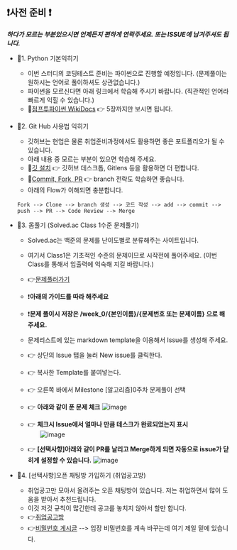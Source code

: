 ## ❗사전 준비 ❗
***하다가 모르는 부분있으시면 언제든지 편하게 연락주세요. 또는 ISSUE에 남겨주셔도 됩니다.***
- 📌1. Python 기본익히기
  - 이번 스터디의 코딩테스트 준비는 파이썬으로 진행할 예정입니다. (문제풀이는 원하시는 언어로 풀이하셔도 상관없습니다.)
  - 파이썬을 모르신다면 아래 링크에서 학습해 주시기 바랍니다. (직관적인 언어라 빠르게 익힐 수 있습니다.)
  - 🚩[점프투파이썬 WikiDocs](https://wikidocs.net/book/1) 👉 5장까지만 보시면 됩니다.
  
- 📌2. Git Hub 사용법 익히기
  - 깃허브는 현업은 물론 취업준비과정에서도 활용하면 좋은 포트폴리오가 될 수 있습니다. 
  - 아래 내용 중 모르는 부분이 있으면 학습해 주세요.
  - 🚩[깃 설치](https://taewow.tistory.com/13) 👉 깃허브 데스크톱, Gitlens 등을 활용하면 더 편합니다.
  - 🚩[Commit, Fork, PR](https://wayhome25.github.io/git/2017/07/08/git-first-pull-request-story) 👉 branch 전략도 학습하면 좋습니다. 
  - 아래의 Flow가 이해되면 충분합니다.
  ```.shell
  Fork --> Clone --> branch 생성 --> 코드 작성 --> add --> commit --> push --> PR --> Code Review --> Merge  
  ```
  
- 📌3. 몸풀기 (Solved.ac Class 1수준 문제풀기)
  - Solved.ac는 백준의 문제를 난이도별로 분류해주는 사이트입니다. 
  - 여기서 Class1은 기초적인 수준의 문제이므로 시작전에 풀어주세요. (이번 Class를 통해서 입출력에 익숙해 지길 바랍니다.)
  - 👉[문제풀러가기](https://github.com/Dev-StudyGroup/Algorithm/blob/main/Week_0/README.md)
  - ❗**아래의 가이드를 따라 해주세요**
  - ❗**문제 풀이시 저장은 /week_0/{본인이름}/{문제번호 또는 문제이름} 으로 해주세요.**
  - 문제리스트에 있는 markdown template을 이용해서 Issue를 생성해 주세요.
  - 👉 상단의 Issue 탭을 눌러 New issue를 클릭한다.
  - 👉 복사한 Template를 붙여넣는다.
  - 👉 오른쪽 바에서 Milestone [알고리즘]0주차 문제풀이 선택
  - 👉 **아래와 같이 푼 문제 체크**
    ![image](https://user-images.githubusercontent.com/44962038/188320551-6fd1f251-f60a-4f02-9e89-0697d6e75105.png)
    
  - 👉 **체크시 Issue에서 얼마나 만큼 테스크가 완료되었는지 표시**  
 &nbsp;&nbsp;&nbsp;&nbsp;&nbsp;&nbsp; ![image](https://user-images.githubusercontent.com/44962038/188320589-547f9bf0-0d72-4b25-bb2c-c39b81d45765.png)
    
  - 👉 **[선택사항]아래와 같이 PR를 날리고 Merge하게 되면 자동으로 issue가 닫히게 설정할 수 있습니다.**
    ![image](https://user-images.githubusercontent.com/44962038/188321190-c0b4beec-bad7-4632-95a0-3d63362ceb05.png)

- 📌4. [선택사항]오픈 채팅방 가입하기 (취업공고방)
  - 취업공고만 모아서 올려주는 오픈 채팅방이 있습니다. 저는 취업하면서 많이 도움을 받아서 추천드립니다. 
  - 이것 저것 규칙이 많긴한데 공고를 놓치지 않아서 할만 합니다.
  - 👉[취업공고방](https://open.kakao.com/o/gx1Hf8ue) 
  - 👉[비밀번호 게시글](https://haejun0317.tistory.com/281) --> 입장 비밀번호를 계속 바꾸는데 여기 제일 밑에 있습니다.
  
